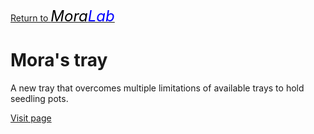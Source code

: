 <a href="https://camilo-mora.github.io/MoraLab/">Return to <font size="5" COLOR="black"><i>Mora</i></font><font size="5" COLOR="blue"><i>Lab</i></font></a>


# Mora's tray
A new tray that overcomes multiple limitations of available trays to hold seedling pots.

[Visit page](https://camilo-mora.github.io/Tray/)


